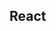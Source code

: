 

<!-- Start src/components/admin/log_entry.js -->

## React

<!-- End src/components/admin/log_entry.js -->

